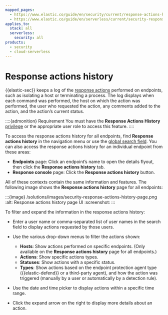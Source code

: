 ```yaml
---
mapped_pages:
  - https://www.elastic.co/guide/en/security/current/response-actions-history.html
  - https://www.elastic.co/guide/en/serverless/current/security-response-actions-history.html
applies_to:
  stack: all
  serverless:
    security: all
products:
  - security
  - cloud-serverless
---
```


# Response actions history


{{elastic-sec}} keeps a log of the [response actions](/solutions/security/endpoint-response-actions.md) performed on endpoints, such as isolating a host or terminating a process. The log displays when each command was performed, the host on which the action was performed, the user who requested the action, any comments added to the action, and the action’s current status.

::::{admonition} Requirement
You must have the **Response Actions History** [privilege](/solutions/security/configure-elastic-defend/elastic-defend-feature-privileges.md) or the appropriate user role to access this feature.
::::


To access the response actions history for all endpoints, find **Response actions history** in the navigation menu or use the [global search field](/explore-analyze/find-and-organize/find-apps-and-objects.md). You can also access the response actions history for an individual endpoint from these areas:

* **Endpoints** page: Click an endpoint’s name to open the details flyout, then click the **Response actions history** tab.
* **Response console** page: Click the **Response actions history** button.

All of these contexts contain the same information and features. The following image shows the **Response actions history** page for all endpoints:

:::{image} /solutions/images/security-response-actions-history-page.png
:alt: Response actions history page UI
:screenshot:
:::

To filter and expand the information in the response actions history:

* Enter a user name or comma-separated list of user names in the search field to display actions requested by those users.
* Use the various drop-down menus to filter the actions shown:

    * **Hosts**: Show actions performed on specific endpoints. (Only available on the **Response actions history** page for all endpoints.)
    * **Actions**: Show specific actions types.
    * **Statuses**: Show actions with a specific status.
    * **Types**: Show actions based on the endpoint protection agent type ({{elastic-defend}} or a third-party agent), and how the action was triggered (manually by a user or automatically by a detection rule).

* Use the date and time picker to display actions within a specific time range.
* Click the expand arrow on the right to display more details about an action.
